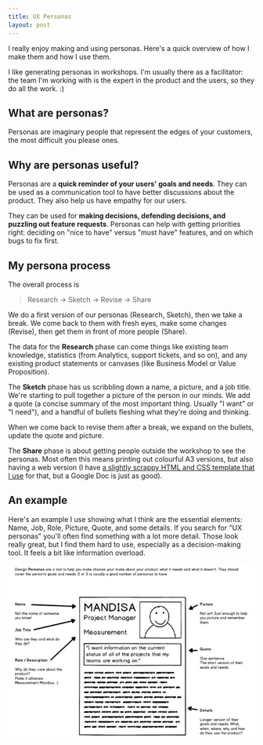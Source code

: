 ```yaml
---
title: UX Personas
layout: post
---
```


I really enjoy making and using personas. Here's a quick overview of how I make them and how I use them.

I like generating personas in workshops. I'm usually there as a facilitator: the team I'm working with is the expert in the product and the users, so they do all the work. :)

## What are personas?

Personas are imaginary people that represent the edges of your customers, the most difficult you please ones.

## Why are personas useful?

Personas are a **quick reminder of your users' goals and needs**. They can be used as a communication tool to have better discussions about the product. They also help us have empathy for our users.

They can be used for **making decisions, defending decisions, and puzzling out feature requests**. Personas can help with getting priorities right: deciding on "nice to have" versus "must have" features, and on which bugs to fix first.

## My persona process

The overall process is

> Research → Sketch → Revise → Share

We do a first version of our personas (Research, Sketch), then we take a break. We come back to them with fresh eyes, make some changes (Revise), then get them in front of more people (Share).

The data for the **Research** phase can come things like existing team knowledge, statistics (from Analytics, support tickets, and so on), and any existing product statements or canvases (like Business Model or Value Proposition).

The **Sketch** phase has us scribbling down a name, a picture, and a job title. We're starting to pull together a picture of the person in our minds. We add a quote (a concise summary of the most important thing. Usually "I want" or "I need"), and a handful of bullets fleshing what they're doing and thinking.

When we come back to revise them after a break, we expand on the bullets, update the quote and picture.

The **Share** phase is about getting people outside the workshop to see the personas. Most often this means printing out colourful A3 versions, but also having a web version (I have [a slightly scrappy HTML and CSS template that I use](https://github.com/SteveBarnett/Personas-Template) for that, but a Google Doc is just as good).

## An example

Here's an example I use showing what I think are the essential elements: Name, Job, Role, Picture, Quote, and some details. If you search for "UX personas" you'll often find something with a lot more detail. Those look really great, but I find them hard to use, especially as a decision-making tool. It feels a bit like information overload.

[![An example persona, with annotations](/img/2017/10/persona-example-600.jpg)](/img/2017/10/persona-example.jpg)
